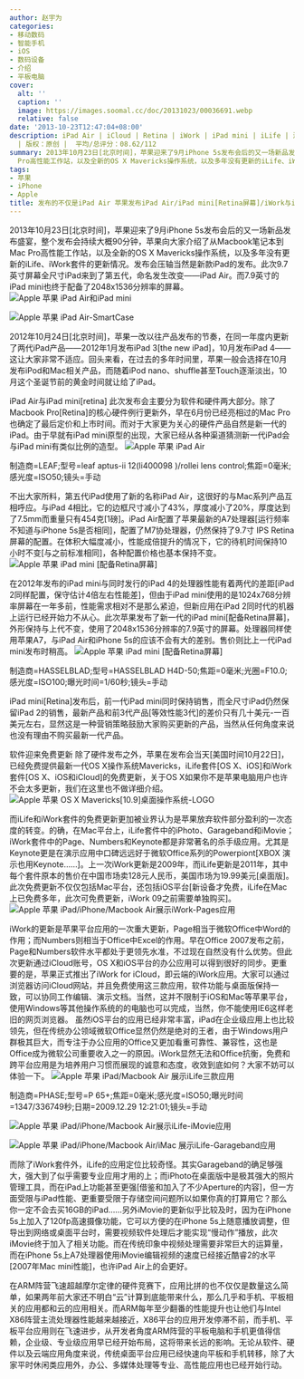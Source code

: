 ```yaml
---
author: 赵宇为
categories:
- 移动数码
- 智能手机
- iOS
- 数码设备
- 介绍
- 平板电脑
cover:
  alt: ''
  caption: ''
  image: https://images.soomal.cc/doc/20131023/00036691.webp
  relative: false
date: '2013-10-23T12:47:04+08:00'
description: iPad Air | iCloud | Retina | iWork | iPad mini | iLife | 源自：www.soomal.com
  | 版权：原创 |  平均/总评分：08.62/112
summary: 2013年10月23日[北京时间]，苹果迎来了9月iPhone 5s发布会后的又一场新品发布盛宴，整个发布会持续大概90分钟，苹果向大家介绍了从Macbook笔记本到Mac
  Pro高性能工作站，以及全新的OS X Mavericks操作系统，以及多年没有更新的iLife、iWork套件的更新情况。发布会压轴当然是新款iPad Air的发布。
tags:
- 苹果
- iPhone
- Apple
title: 发布的不仅是iPad Air 苹果发布iPad Air/iPad mini[Retina屏幕]/iWork与iLife全免费更新
---
```


2013年10月23日[北京时间]，苹果迎来了9月iPhone 5s发布会后的又一场新品发布盛宴，整个发布会持续大概90分钟，苹果向大家介绍了从Macbook笔记本到Mac Pro高性能工作站，以及全新的OS X Mavericks操作系统，以及多年没有更新的iLife、iWork套件的更新情况。发布会压轴当然是新款iPad的发布。此次9.7英寸屏幕全尺寸iPad来到了第五代，命名发生改变――iPad Air。而7.9英寸的iPad mini也终于配备了2048x1536分辨率的屏幕。
![Apple 苹果 iPad Air和iPad mini](https://images.soomal.cc/doc/20131023/00036685.webp)




![Apple 苹果 iPad Air-SmartCase](https://images.soomal.cc/doc/20131023/00036689.webp)




 2012年10月24日[北京时间]，苹果一改以往产品发布的节奏，在同一年度内更新了两代iPad产品――2012年1月发布iPad 3[the new iPad]，10月发布iPad 4――这让大家非常不适应。回头来看，在过去的多年时间里，苹果一般会选择在10月发布iPod和Mac相关产品，而随着iPod nano、shuffle甚至Touch逐渐淡出，10月这个圣诞节前的黄金时间就让给了iPad。

 iPad Air与iPad mini[retina]
 此次发布会主要分为软件和硬件两大部分。除了Macbook Pro[Retina]的核心硬件例行更新外，早在6月份已经亮相过的Mac Pro也确定了最后定价和上市时间。而对于大家更为关心的硬件产品自然是新一代的iPad。由于早就有iPad mini原型的出现，大家已经从各种渠道猜测新一代iPad会与iPad mini有类似比例的造型。
![Apple 苹果 iPad Air](https://images.soomal.cc/doc/20131023/00036684.webp)

制造商=LEAF;型号=leaf aptus-ii 12(li400098   )/rollei lens control;焦距=0毫米;感光度=ISO50;镜头=手动


 不出大家所料，第五代iPad使用了新的名称iPad Air，这很好的与Mac系列产品互相呼应。与iPad 4相比，它的边框尺寸减小了43%，厚度减小了20%，厚度达到了7.5mm而重量只有454克[1磅]。iPad Air配置了苹果最新的A7处理器[运行频率不知道与iPhone 5s是否相同]，配置了M7协处理器，仍然保持了9.7寸 IPS Retina屏幕的配置。在体积大幅度减小，性能成倍提升的情况下，它的待机时间保持10小时不变[与之前标准相同]，各种配置价格也基本保持不变。
![Apple 苹果 iPad mini [配备Retina屏幕]](https://images.soomal.cc/doc/20131023/00036686.webp)




 在2012年发布的iPad mini与同时发行的iPad 4的处理器性能有着两代的差距[iPad 2同样配置，保守估计4倍左右性能差]，但由于iPad mini使用的是1024x768分辨率屏幕在一年多前，性能需求相对不是那么紧迫，但新应用在iPad 2同时代的机器上运行已经开始力不从心。此次苹果发布了新一代的iPad mini[配备Retina屏幕]，外形保持与上代不变，使用了2048x1536分辨率的7.9英寸的屏幕。处理器同样使用苹果A7，与iPad Air和iPhone 5s的应该不会有大的差别。售价则比上一代iPad mini发布时稍高。
![Apple 苹果 iPad mini [配备Retina屏幕]](https://images.soomal.cc/doc/20131023/00036687.webp)

制造商=HASSELBLAD;型号=HASSELBLAD H4D-50;焦距=0毫米;光圈=F10.0;感光度=ISO100;曝光时间=1/60秒;镜头=手动


 
iPad mini[Retina]发布后，前一代iPad mini同时保持销售，而全尺寸iPad仍然保留iPad 2的销售，最新产品和前3代产品[等效性能3代]的差价只有几十美元-一百美元左右，显然这是一种营销策略鼓励大家购买更新的产品，当然从任何角度来说也没有理由不购买最新一代产品。

 软件迎来免费更新
 除了硬件发布之外，苹果在发布会当天[美国时间10月22日]，已经免费提供最新一代OS X操作系统Mavericks，iLife套件[OS X、iOS]和iWork套件[OS X、iOS和iCloud]的免费更新，关于OS X如果你不是苹果电脑用户也许不会太多更新，我们在这里也不做详细介绍。
![Apple 苹果 OS X Mavericks[10.9]桌面操作系统-LOGO](https://images.soomal.cc/doc/20131023/00036688.webp)




 而iLife和iWork套件的免费更新更加被业界认为是苹果放弃软件部分盈利的一次态度的转变。的确，在Mac平台上，iLife套件中的iPhoto、Garageband和iMovie；iWork套件中的Page、Numbers和Keynote都是非常著名的杀手级应用。尤其是Keynote更是在演示应用中口碑远远好于微软Office系列的Powerpiont[XBOX 演示也用Keynote……]。上一次iWork更新是2009年，而iLife更新是2011年，其中每个套件原本的售价在中国市场卖128元人民币，美国市场为19.99美元[桌面版]。此次免费更新不仅仅包括Mac平台，还包括iOS平台[新设备才免费，iLife在Mac上已免费多年，此次可免费更新，iWork 09之前需要单独购买]。
![Apple 苹果 iPad/iPhone/Macbook Air展示iWork-Pages应用](https://images.soomal.cc/doc/20131023/00036690.webp)




 iWork的更新是苹果平台应用的一次重大更新，Page相当于微软Office中Word的作用；而Numbers则相当于Office中Excel的作用。早在Office 2007发布之前，Page和Numbers软件水平都处于更领先水准，不过现在自然没有什么优势。但此次更新通过iCloud账号，OS X和iOS平台的办公应用可以得到很好的同步。更重要的是，苹果正式推出了iWork for iCloud，即云端的iWork应用。大家可以通过浏览器访问iCloud网站，并且免费使用这三款应用，软件功能与桌面版保持一致，可以协同工作编辑、演示文档。当然，这并不限制于iOS和Mac等苹果平台，使用Windows等其他操作系统的的电脑也可以完成，当然，你不能使用IE6这样老旧的网页浏览器。
 虽然iOS平台的应用已经非常丰富，iPad在企业级应用上也比较领先，但在传统办公领域微软Office显然仍然是绝对的王者，由于Windows用户群极其巨大，而专注于办公应用的Office又更加看重可靠性、兼容性，这也是Office成为微软公司重要收入之一的原因。iWork显然无法和Office抗衡，免费和跨平台应用是为培养用户习惯而展现的诚意和态度，收效到底如何？大家不妨可以体验一下。
![Apple 苹果 iPad/Macbook Air 展示iLife三款应用](https://images.soomal.cc/doc/20131023/00036694.webp)

制造商=PHASE;型号=P 65+;焦距=0毫米;感光度=ISO50;曝光时间=1347/336749秒;日期=2009.12.29 12:21:01;镜头=手动


![Apple 苹果 iPad/iPhone/Macbook Air展示iLife-iMovie应用](https://images.soomal.cc/doc/20131023/00036691_01.webp)




![Apple 苹果 iPad/iPhone/Macbook Air/iMac 展示iLife-Garageband应用](https://images.soomal.cc/doc/20131023/00036692_01.webp)




 而除了iWork套件外，iLife的应用定位比较奇怪。其实Garageband的确足够强大，强大到了似乎需要专业应用才用的上；而iPhoto在桌面版中是极其强大的照片管理工具，而在iPad上功能甚至更强[借鉴和加入了不少Aperture的内容]，但一方面受限与iPad性能、更重要受限于存储空间问题所以如果你真的打算用它？那么你一定不会去买16GB的iPad……另外iMovie的更新似乎比较及时，因为在iPhone 5s上加入了120fp高速摄像功能，它可以方便的在iPhone 5s上随意播放调整，但导出到网络或桌面平台时，需要视频软件处理后才能实现“慢动作”播放，此次iMovie终于加入了相关功能。而在传统印象中视频处理需要非常巨大的运算量，而在iPhone 5s上A7处理器使用iMovie编辑视频的速度已经接近酷睿2的水平[2007年Mac mini性能]，也许iPad Air上的会更好。

 在ARM阵营飞速超越摩尔定律的硬件竞赛下，应用比拼的也不仅仅是数量这么简单，如果两年前大家还不明白“云”计算到底能带来什么，那么几乎和手机、平板相关的应用都和云的应用相关。而ARM每年至少翻番的性能提升也让他们与Intel X86阵营主流处理器性能越来越接近，X86平台的应用开发停滞不前，而手机、平板平台应用则在飞速进步，从开发者角度ARM阵营的平板电脑和手机更值得信赖，企业级、专业级应用早已经开始布局，这将带来长远的影响。无论从软件、硬件以及云端应用角度来说，传统桌面平台应用已经快速向平板和手机转移，除了大家平时休闲类应用外，办公、多媒体处理等专业、高性能应用也已经开始行动。